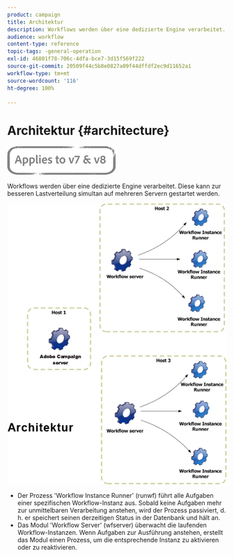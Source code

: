 ```yaml
---
product: campaign
title: Architektur
description: Workflows werden über eine dedizierte Engine verarbeitet. Diese kann zur besseren Lastverteilung simultan auf mehreren Servern gestartet werden.
audience: workflow
content-type: reference
topic-tags: -general-operation
exl-id: 46801f78-706c-4dfa-bce7-3d15f569f222
source-git-commit: 20509f44c5b8e0827a09f44dffdf2ec9d11652a1
workflow-type: tm+mt
source-wordcount: '116'
ht-degree: 100%

---
```


# Architektur {#architecture}

![](../../assets/common.svg)

Workflows werden über eine dedizierte Engine verarbeitet. Diese kann zur besseren Lastverteilung simultan auf mehreren Servern gestartet werden.

![](assets/architecture.png)

* Der Prozess &#39;Workflow Instance Runner&#39; (runwf) führt alle Aufgaben einer spezifischen Workflow-Instanz aus. Sobald keine Aufgaben mehr zur unmittelbaren Verarbeitung anstehen, wird der Prozess passiviert, d. h. er speichert seinen derzeitigen Status in der Datenbank und hält an.
* Das Modul &#39;Workflow Server&#39; (wfserver) überwacht die laufenden Workflow-Instanzen. Wenn Aufgaben zur Ausführung anstehen, erstellt das Modul einen Prozess, um die entsprechende Instanz zu aktivieren oder zu reaktivieren.
